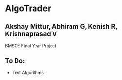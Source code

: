 # AlgoTrader

## Akshay Mittur, Abhiram G, Kenish R, Krishnaprasad V

BMSCE Final Year Project

## To Do:

- Test Algorithms
